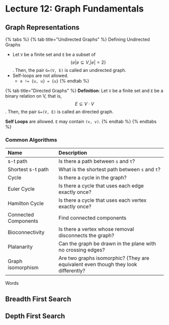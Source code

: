 # Lecture 12: Graph Fundamentals

## Graph Representations

{% tabs %}
{% tab title="Undirected Graphs" %}
Defining Undirected Graphs

* Let `V` be a finite set and `E` be a subset of $$\{e | e \subseteq V, |e|=2\}$$ . Then, the pair `G=(V, E)` is called an undirected graph.
* Self-loops are not allowed.
  * `e != {u, u} = {u}`
{% endtab %}

{% tab title="Directed Graphs" %}
**Definition**: Let `V` be a finite set and `E` be a binary relation on V, that is,  $$E \subseteq V \cdot V$$ . Then, the pair `G=(V, E)` is called an directed graph.

**Self Loops** are allowed. `E` may contain `(v, v)`.
{% endtab %}
{% endtabs %}

### Common Algorithms

| Name | Description |
| :--- | :--- |
| s-t path | Is there a path between `s` and `t`? |
| Shortest s-t path | What is the shortest path between `s` and `t`? |
| Cycle | Is there a cycle in the graph? |
| Euler Cycle | Is there a cycle that uses each edge exactly once? |
| Hamilton Cycle | Is there a cycle that uses each vertex exactly once? |
| Connected Components | Find connected components |
| Bioconnectivity | Is there a vertex whose removal disconnects the graph? |
| Plalanarity | Can the graph be drawn in the plane with no crossing edges? |
| Graph isomorphism | Are two graphs isomorphic? \(They are equivalent even though they look differently? |

Words



## Breadth First Search

## Depth First Search

## 

